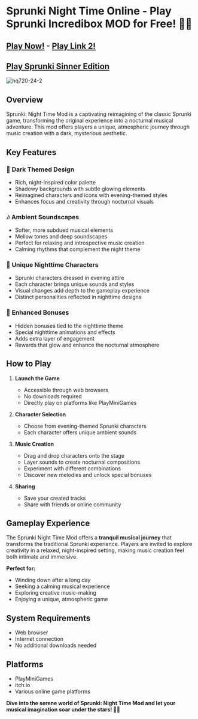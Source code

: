 # Sprunki Night Time Online - Play Sprunki Incredibox MOD for Free! 🌙🎵

## [Play Now!](https://shorturl.at/kFnZX) - [Play Link 2!](https://shorturl.at/pBYDE)

## [Play Sprunki Sinner Edition](https://github.com/Sprunki-Sinner-Edition-Online)

![hq720-24-2](https://github.com/user-attachments/assets/424764a7-feda-4851-9bcc-fc6cbf06a846)

## Overview

Sprunki: Night Time Mod is a captivating reimagining of the classic Sprunki game, transforming the original experience into a nocturnal musical adventure. This mod offers players a unique, atmospheric journey through music creation with a dark, mysterious aesthetic.

## Key Features

### 🌌 **Dark Themed Design**
- Rich, night-inspired color palette
- Shadowy backgrounds with subtle glowing elements
- Reimagined characters and icons with evening-themed styles
- Enhances focus and creativity through nocturnal visuals

### 🎶 **Ambient Soundscapes**
- Softer, more subdued musical elements
- Mellow tones and deep soundscapes
- Perfect for relaxing and introspective music creation
- Calming rhythms that complement the night theme

### 👥 **Unique Nighttime Characters**
- Sprunki characters dressed in evening attire
- Each character brings unique sounds and styles
- Visual changes add depth to the gameplay experience
- Distinct personalities reflected in nighttime designs

### 🌟 **Enhanced Bonuses**
- Hidden bonuses tied to the nighttime theme
- Special nighttime animations and effects
- Adds extra layer of engagement
- Rewards that glow and enhance the nocturnal atmosphere

## How to Play

1. **Launch the Game**
   - Accessible through web browsers
   - No downloads required
   - Directly play on platforms like PlayMiniGames

2. **Character Selection**
   - Choose from evening-themed Sprunki characters
   - Each character offers unique ambient sounds

3. **Music Creation**
   - Drag and drop characters onto the stage
   - Layer sounds to create nocturnal compositions
   - Experiment with different combinations
   - Discover new melodies and unlock special bonuses

4. **Sharing**
   - Save your created tracks
   - Share with friends or online community

## Gameplay Experience

The Sprunki Night Time Mod offers a **tranquil musical journey** that transforms the traditional Sprunki experience. Players are invited to explore creativity in a relaxed, night-inspired setting, making music creation feel both intimate and immersive.

**Perfect for:**
- Winding down after a long day
- Seeking a calming musical experience
- Exploring creative music-making
- Enjoying a unique, atmospheric game

## System Requirements

- Web browser
- Internet connection
- No additional downloads needed

## Platforms

- PlayMiniGames
- itch.io
- Various online game platforms

**Dive into the serene world of Sprunki: Night Time Mod and let your musical imagination soar under the stars! 🌙🎵**
